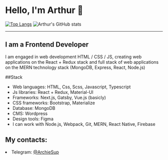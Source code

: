 # Hello, I'm Arthur 👋

[![Top Langs](https://github-readme-stats.vercel.app/api/top-langs/?username=arthur-agadzhanyan&theme=dark&langs_count=8)](https://github.com/anuraghazra/github-readme-stats)
![Arthur's GitHub stats](https://github-readme-stats.vercel.app/api?username=arthur-agadzhanyan&theme=dark&show_icons=true)
<hr>
<h2> I am a Frontend Developer</h2>
I am engaged in web development HTML / CSS / JS, creating web applications on the React + Redux stack and full stack of web applications on the MERN technology stack (MongoDB, Express, React, Node.js)

##Stack
<ul>
  <li> Web languages: HTML, Css, Scss, Javascript, Typescript</li>
  <li> Js libraries: React + Redux, Material-UI</li>
  <li> Frameworks: Next.js, Gatsby, Vue.js (basicly)</li>
  <li> CSS frameworks: Bootstrap, Materialize</li>
  <li> Database: MongoDB</li>
  <li> CMS: Wordpress</li>
  <li>Design tools: Figma</li>
  <li>I can work with Node.js, Webpack, Git, MERN, React Native, Firebase</li>
</ul>

<h2>My contacts:</h2>
<li>Telegram: <a href='https://t.me/ArchieSup'>@ArchieSup</a></li>
